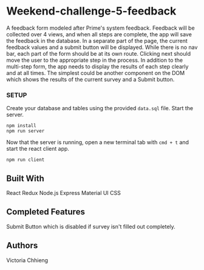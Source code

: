 # Weekend-challenge-5-feedback

A feedback form modeled after Prime's system feedback. Feedback will be collected over 4 views, and when all steps are complete, the app will save the feedback in the database. In a separate part of the page, the current feedback values and a submit button will be displayed. While there is no nav bar, each part of the form should be at its own route. Clicking next should move the user to the appropriate step in the process. In addition to the multi-step form, the app needs to display the results of each step clearly and at all times. The simplest could be another component on the DOM which shows the results of the current survey and a Submit button.


### SETUP

Create your database and tables using the provided `data.sql` file. Start the server.

```
npm install
npm run server
```

Now that the server is running, open a new terminal tab with `cmd + t` and start the react client app.

```
npm run client
```

## Built With
React
Redux
Node.js
Express
Material UI
CSS

## Completed Features
Submit Button which is disabled if survey isn't filled out completely.

## Authors
Victoria Chhieng

